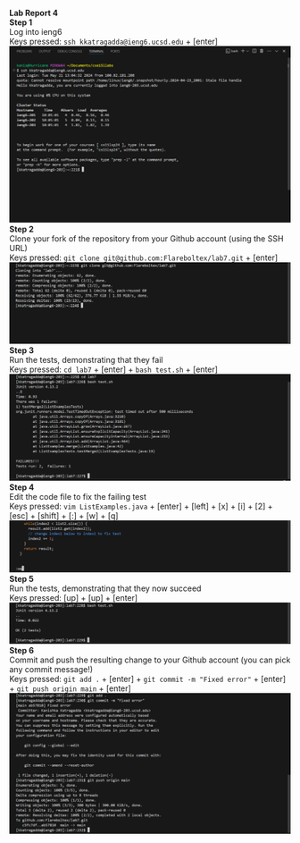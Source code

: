<b>Lab Report 4 <br></b>
<b>Step 1 <br></b>
Log into ieng6 <br>
Keys pressed: `ssh kkatragadda@ieng6.ucsd.edu` + [enter]<br>
![Image](LB-RP-4-1.png)<br>
<b>Step 2 <br></b>
Clone your fork of the repository from your Github account (using the SSH URL)<br>
Keys pressed: `git clone git@github.com:Flareboltex/lab7.git` + [enter]<br>
![Image](LB-RP-4-2.png)<br>
<b>Step 3 <br></b>
Run the tests, demonstrating that they fail<br>
Keys pressed: `cd lab7` + [enter] + `bash test.sh` + [enter]<br>
![Image](LB-RP-4-3.png)<br>
<b>Step 4 <br></b>
Edit the code file to fix the failing test<br>
Keys pressed: `vim ListExamples.java` + [enter] + [left] + [x] + [i] + [2] + [esc] + [shift] + [:] + [w] + [q]
![Image](LB-RP-4-4.png)<br>
<b>Step 5 <br></b>
Run the tests, demonstrating that they now succeed<br>
Keys pressed: [up] + [up] + [enter] 
![Image](LB-RP-4-5.png)<br>
<b>Step 6 <br></b>
Commit and push the resulting change to your Github account (you can pick any commit message!)<br>
Keys pressed: `git add .` + [enter] + `git commit -m "Fixed error"` + [enter] + `git push origin main` + [enter] 
![Image](LB-RP-4-6.png)<br>
